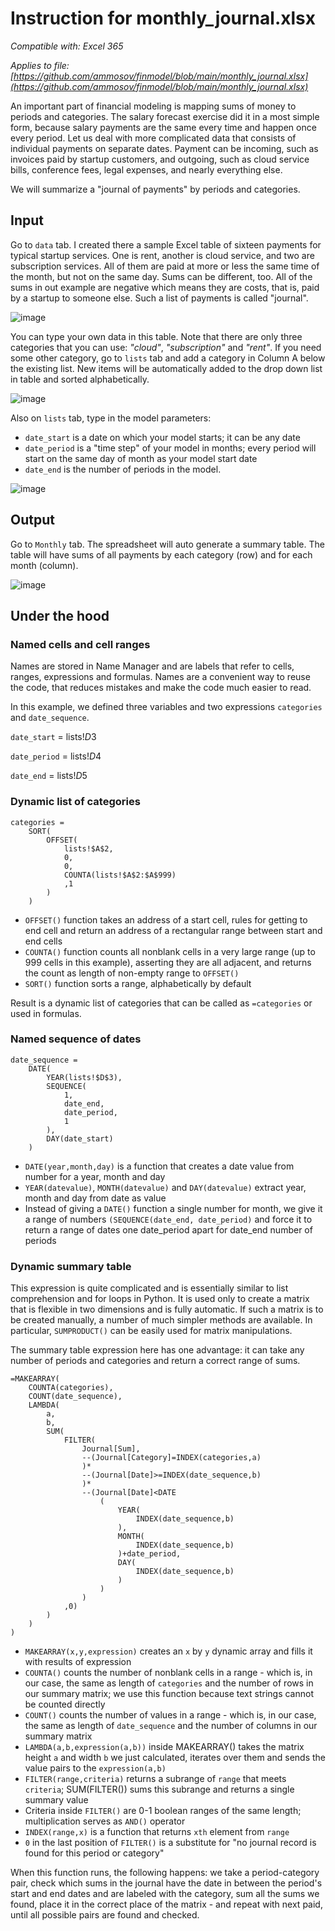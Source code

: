 
# Instruction for monthly_journal.xlsx

_Compatible with: Excel 365_

_Applies to file: [https://github.com/ammosov/finmodel/blob/main/monthly_journal.xlsx](https://github.com/ammosov/finmodel/blob/main/monthly_journal.xlsx)_

An important part of financial modeling is mapping sums of money to periods and categories. The salary forecast exercise did it in a most simple form, because salary payments are the same every time and happen once every period. Let us deal with more complicated data that consists of individual payments on separate dates. Payment can be incoming, such as invoices paid by startup customers, and outgoing, such as cloud service bills, conference fees, legal expenses, and nearly everything else.  

We will summarize a "journal of payments" by periods and categories.    


## Input

Go to `data` tab. I created there a sample Excel table of sixteen payments for typical startup services. One is rent, another is cloud service, and two are subscription services. All of them are paid at more or less the same time of the month, but not on the same day. Sums can be different, too. All of the sums in out example are negative which means they are costs, that is, paid by a startup to someone else. Such a list of payments is called "journal". 

![image](https://github.com/ammosov/finmodel/assets/4894284/67712314-0d39-4eb6-bec2-1dd6d04798e9)

You can type your own data in this table. Note that there are only three categories that you can use: _"cloud"_, _"subscription"_ and _"rent"_. If you need some other category, go to `lists` tab and add a category in Column A below the existing list. New items will be automatically added to the drop down list in table and sorted alphabetically. 

![image](https://github.com/ammosov/finmodel/assets/4894284/3f68995f-a87b-433d-ad79-51b13736cf24)

Also on `lists` tab, type in the model parameters: 
- `date_start` is a date on which your model starts; it can be any date
- `date_period` is a "time step" of your model in months; every period will start on the same day of month as your model start date
- `date_end` is the number of periods in the model.

![image](https://github.com/ammosov/finmodel/assets/4894284/11ade8be-6db9-4d6a-8856-b940269e94a4)

## Output

Go to `Monthly` tab. The spreadsheet will auto generate a summary table. The table will have sums of all payments by each category (row) and for each month (column).

![image](https://github.com/ammosov/finmodel/assets/4894284/5cd5a248-efb0-4dcc-ad0a-98b4358cc944)	

## Under the hood

### Named cells and cell ranges

Names are stored in Name Manager and are labels that refer to cells, ranges, expressions and formulas. Names are a convenient way to reuse the code, that reduces mistakes and make the code much easier to read. 

In this example, we defined three variables and two expressions `categories` and `date_sequence`. 

`date_start` = lists!$D$3

`date_period` = lists!$D$4

`date_end` = lists!$D$5

### Dynamic list of categories

	categories = 
		SORT(
			OFFSET(
				lists!$A$2,
				0,
				0,
				COUNTA(lists!$A$2:$A$999)
				,1
			)
		)

- `OFFSET()` function takes an address of a start cell, rules for getting to end cell and return an address of a rectangular range between start and end cells
- `COUNTA()` function counts all nonblank cells in a very large range (up to 999 cells in this example), asserting they are all adjacent, and returns the count as length of non-empty range to `OFFSET()`
- `SORT()` function sorts a range, alphabetically by default 

Result is a dynamic list of categories that can be called as `=categories` or used in formulas. 

### Named sequence of dates

	date_sequence = 
		DATE(
			YEAR(lists!$D$3),
			SEQUENCE(
				1,
				date_end,
				date_period,
				1
			),
			DAY(date_start)
		)

- `DATE(year,month,day)` is a function that creates a date value from number for a year, month and day
- `YEAR(datevalue)`, `MONTH(datevalue)` and `DAY(datevalue)` extract year, month and day from date as value
- Instead of giving a `DATE()` function a single number for month, we give it a range of numbers `(SEQUENCE(date_end, date_period)` and force it to return a range of dates one date_period apart for date_end number of periods

### Dynamic summary table

This expression is quite complicated and is essentially similar to list comprehension and for loops in Python. It is used only to create a matrix that is flexible in two dimensions and is fully automatic. If such a matrix is to be created manually, a number of much simpler methods are available. In particular, `SUMPRODUCT()` can be easily used for matrix manipulations. 

The summary table expression here has one advantage: it can take any number of periods and categories and return a correct range of sums. 

	=MAKEARRAY(
		COUNTA(categories),
		COUNT(date_sequence),
		LAMBDA(
			a,
			b,
			SUM(
				FILTER(
					Journal[Sum],
					--(Journal[Category]=INDEX(categories,a)
					)*
					--(Journal[Date]>=INDEX(date_sequence,b)
					)*
					--(Journal[Date]<DATE
						(
							YEAR(
								INDEX(date_sequence,b)
							),
							MONTH(
								INDEX(date_sequence,b)
							)+date_period,
							DAY(
								INDEX(date_sequence,b)
							)
						)
					)
				,0)
			)
		)
	)

- `MAKEARRAY(x,y,expression)` creates an `x` by `y` dynamic array and fills it with results of expression
- `COUNTA()` counts the number of nonblank cells in a range - which is, in our case, the same as length of `categories` and the number of rows in our summary matrix; we use this function because text strings cannot be counted directly
- `COUNT()` counts the number of values in a range - which is, in our case, the same as length of `date_sequence` and the number of columns in our summary matrix
- `LAMBDA(a,b,expression(a,b))` inside MAKEARRAY() takes the matrix height `a` and width `b` we just calculated, iterates over them and sends the value pairs to the `expression(a,b)`
- `FILTER(range,criteria)` returns a subrange of `range` that meets `criteria`; SUM(FILTER()) sums this subrange and returns a single summary value
- Criteria inside `FILTER()` are 0-1 boolean ranges of the same length; multiplication serves as `AND()` operator
- `INDEX(range,x)` is a function that returns `xth` element from `range`
- `0` in the last position of `FILTER()` is a substitute for "no journal record is found for this period or category" 

When this function runs, the following happens: we take a period-category pair, check which sums in the journal have the date in between the period's start and end dates and are labeled with the category, sum all the sums we found, place it in the correct place of the matrix - and repeat with next paid, until all possible pairs are found and checked.    
